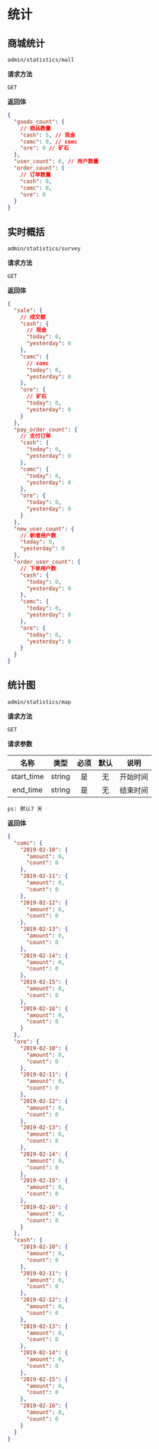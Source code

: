 # 统计

## 商城统计

`admin/statistics/mall`

**请求方法**

`GET`

**返回体**

```json
{
  "goods_count": {
    // 商品数量
    "cash": 5, // 现金
    "comc": 0, // comc
    "ore": 0 // 矿石
  },
  "user_count": 0, // 用户数量
  "order_count": {
    // 订单数量
    "cash": 0,
    "comc": 0,
    "ore": 0
  }
}
```

## 实时概括

`admin/statistics/survey`

**请求方法**

`GET`

**返回体**

```json
{
  "sale": {
    // 成交额
    "cash": {
      // 现金
      "today": 0,
      "yesterday": 0
    },
    "comc": {
      // comc
      "today": 0,
      "yesterday": 0
    },
    "ore": {
      // 矿石
      "today": 0,
      "yesterday": 0
    }
  },
  "pay_order_count": {
    // 支付订单
    "cash": {
      "today": 0,
      "yesterday": 0
    },
    "comc": {
      "today": 0,
      "yesterday": 0
    },
    "ore": {
      "today": 0,
      "yesterday": 0
    }
  },
  "new_user_count": {
    // 新增用户数
    "today": 0,
    "yesterday": 0
  },
  "order_user_count": {
    // 下单用户数
    "cash": {
      "today": 0,
      "yesterday": 0
    },
    "comc": {
      "today": 0,
      "yesterday": 0
    },
    "ore": {
      "today": 0,
      "yesterday": 0
    }
  }
}
```

## 统计图

`admin/statistics/map`

**请求方法**

`GET`

**请求参数**

|    名称    |  类型  | 必须 | 默认 |   说明   |
| :--------: | :----: | :--: | :--: | :------: |
| start_time | string |  是  |  无  | 开始时间 |
|  end_time  | string |  是  |  无  | 结束时间 |

`ps: 默认7 天`

**返回体**

```json
{
  "comc": {
    "2019-02-10": {
      "amount": 0,
      "count": 0
    },
    "2019-02-11": {
      "amount": 0,
      "count": 0
    },
    "2019-02-12": {
      "amount": 0,
      "count": 0
    },
    "2019-02-13": {
      "amount": 0,
      "count": 0
    },
    "2019-02-14": {
      "amount": 0,
      "count": 0
    },
    "2019-02-15": {
      "amount": 0,
      "count": 0
    },
    "2019-02-16": {
      "amount": 0,
      "count": 0
    }
  },
  "ore": {
    "2019-02-10": {
      "amount": 0,
      "count": 0
    },
    "2019-02-11": {
      "amount": 0,
      "count": 0
    },
    "2019-02-12": {
      "amount": 0,
      "count": 0
    },
    "2019-02-13": {
      "amount": 0,
      "count": 0
    },
    "2019-02-14": {
      "amount": 0,
      "count": 0
    },
    "2019-02-15": {
      "amount": 0,
      "count": 0
    },
    "2019-02-16": {
      "amount": 0,
      "count": 0
    }
  },
  "cash": {
    "2019-02-10": {
      "amount": 0,
      "count": 0
    },
    "2019-02-11": {
      "amount": 0,
      "count": 0
    },
    "2019-02-12": {
      "amount": 0,
      "count": 0
    },
    "2019-02-13": {
      "amount": 0,
      "count": 0
    },
    "2019-02-14": {
      "amount": 0,
      "count": 0
    },
    "2019-02-15": {
      "amount": 0,
      "count": 0
    },
    "2019-02-16": {
      "amount": 0,
      "count": 0
    }
  }
}
```
